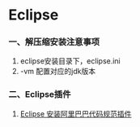 # Eclipse
### 一、解压缩安装注意事项
1. eclipse安装目录下，eclipse.ini
2. -vm 配置对应的jdk版本
### 二、Eclipse插件
1. [Eclipse 安装阿里巴巴代码规范插件](http://blog.csdn.net/skieske/article/details/78250137)
